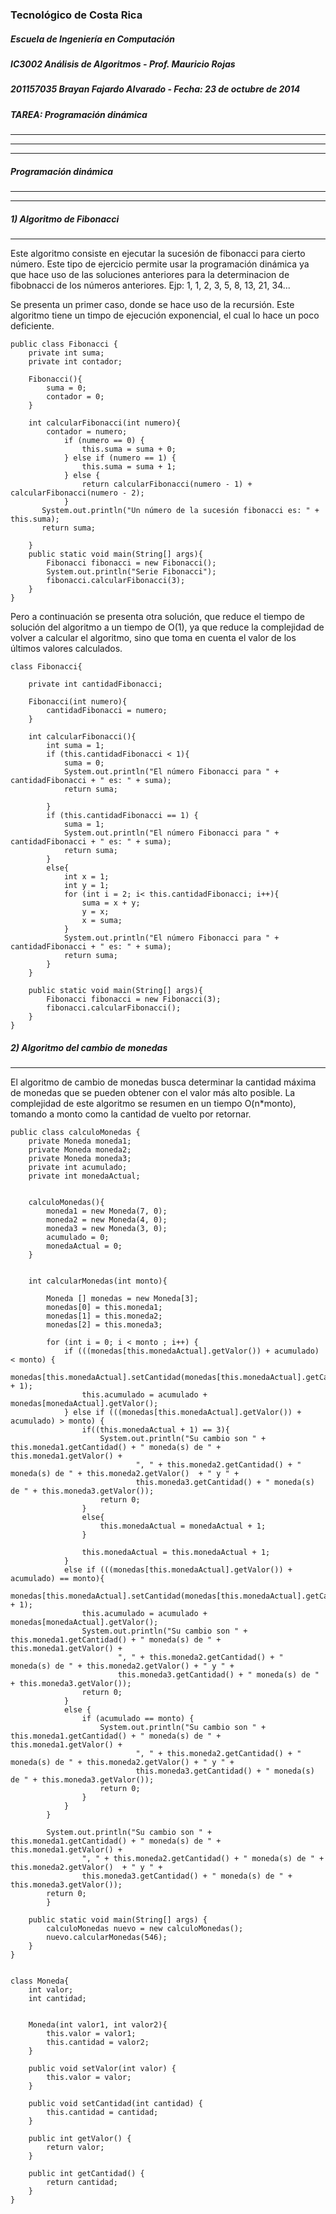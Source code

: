 ### Tecnológico de Costa Rica
##### Escuela de Ingeniería en Computación
##### IC3002 Análisis de Algoritmos - Prof. Mauricio Rojas
##### 201157035 Brayan Fajardo Alvarado - Fecha: 23 de octubre de 2014
##### TAREA: Programación dinámica
___________
______________
__________
##### Programación dinámica
____
____
##### 1) Algoritmo de Fibonacci
____
Este algoritmo consiste en ejecutar la sucesión de fibonacci para cierto número. Este tipo de ejercicio permite usar la programación dinámica ya que hace uso de las soluciones anteriores para la determinacion de fibobnacci de los números anteriores.
Ejp: 1, 1, 2, 3, 5, 8, 13, 21, 34...

Se presenta un primer caso, donde se hace uso de la recursión. Este algoritmo tiene un timpo de ejecución exponencial, el cual lo hace un poco deficiente.

```
public class Fibonacci {
    private int suma;
    private int contador;

    Fibonacci(){
        suma = 0;
        contador = 0;
    }

    int calcularFibonacci(int numero){
        contador = numero;
            if (numero == 0) {
                this.suma = suma + 0;
            } else if (numero == 1) {
                this.suma = suma + 1;
            } else {
                return calcularFibonacci(numero - 1) + calcularFibonacci(numero - 2);
            }
       System.out.println("Un número de la sucesión fibonacci es: " + this.suma);
       return suma;

    }
    public static void main(String[] args){
        Fibonacci fibonacci = new Fibonacci();
        System.out.println("Serie Fibonacci");
        fibonacci.calcularFibonacci(3);
    }
}
```

Pero a continuación se presenta otra solución, que reduce el tiempo de solución del algoritmo a un tiempo de O(1), ya que reduce la complejidad de volver a calcular el algoritmo, sino que toma en cuenta el valor de los últimos valores calculados.

```
class Fibonacci{

    private int cantidadFibonacci;

    Fibonacci(int numero){
        cantidadFibonacci = numero;
    }

    int calcularFibonacci(){
        int suma = 1;
        if (this.cantidadFibonacci < 1){
            suma = 0;
            System.out.println("El número Fibonacci para " + cantidadFibonacci + " es: " + suma);
            return suma;

        }
        if (this.cantidadFibonacci == 1) {
            suma = 1;
            System.out.println("El número Fibonacci para " + cantidadFibonacci + " es: " + suma);
            return suma;
        }
        else{
            int x = 1;
            int y = 1;
            for (int i = 2; i< this.cantidadFibonacci; i++){
                suma = x + y;
                y = x;
                x = suma;
            }
            System.out.println("El número Fibonacci para " + cantidadFibonacci + " es: " + suma);
            return suma;
        }
    }

    public static void main(String[] args){
        Fibonacci fibonacci = new Fibonacci(3);
        fibonacci.calcularFibonacci();
    }
}

```


##### 2) Algoritmo del cambio de monedas

___

El algoritmo de cambio de monedas busca determinar la cantidad máxima de monedas que se pueden obtener con el valor más alto posible. La complejidad de este algoritmo se resumen en un tiempo O(n*monto), tomando a monto como la cantidad de vuelto por retornar.

```
public class calculoMonedas {
    private Moneda moneda1;
    private Moneda moneda2;
    private Moneda moneda3;
    private int acumulado;
    private int monedaActual;


    calculoMonedas(){
        moneda1 = new Moneda(7, 0);
        moneda2 = new Moneda(4, 0);
        moneda3 = new Moneda(3, 0);
        acumulado = 0;
        monedaActual = 0;
    }


    int calcularMonedas(int monto){

        Moneda [] monedas = new Moneda[3];
        monedas[0] = this.moneda1;
        monedas[1] = this.moneda2;
        monedas[2] = this.moneda3;

        for (int i = 0; i < monto ; i++) {
            if (((monedas[this.monedaActual].getValor()) + acumulado) < monto) {
                monedas[this.monedaActual].setCantidad(monedas[this.monedaActual].getCantidad() + 1);
                this.acumulado = acumulado + monedas[monedaActual].getValor();
            } else if (((monedas[this.monedaActual].getValor()) + acumulado) > monto) {
                if((this.monedaActual + 1) == 3){
                    System.out.println("Su cambio son " + this.moneda1.getCantidad() + " moneda(s) de " + this.moneda1.getValor() +
                            ", " + this.moneda2.getCantidad() + " moneda(s) de " + this.moneda2.getValor()  + " y " +
                            this.moneda3.getCantidad() + " moneda(s) de " + this.moneda3.getValor());
                    return 0;
                }
                else{
                    this.monedaActual = monedaActual + 1;
                }

                this.monedaActual = this.monedaActual + 1;
            }
            else if (((monedas[this.monedaActual].getValor()) + acumulado) == monto){
                monedas[this.monedaActual].setCantidad(monedas[this.monedaActual].getCantidad() + 1);
                this.acumulado = acumulado + monedas[monedaActual].getValor();
                System.out.println("Su cambio son " + this.moneda1.getCantidad() + " moneda(s) de " + this.moneda1.getValor() +
                        ", " + this.moneda2.getCantidad() + " moneda(s) de " + this.moneda2.getValor() + " y " +
                        this.moneda3.getCantidad() + " moneda(s) de " + this.moneda3.getValor());
                return 0;
            }
            else {
                if (acumulado == monto) {
                    System.out.println("Su cambio son " + this.moneda1.getCantidad() + " moneda(s) de " + this.moneda1.getValor() +
                            ", " + this.moneda2.getCantidad() + " moneda(s) de " + this.moneda2.getValor() + " y " +
                            this.moneda3.getCantidad() + " moneda(s) de " + this.moneda3.getValor());
                    return 0;
                }
            }
        }

        System.out.println("Su cambio son " + this.moneda1.getCantidad() + " moneda(s) de " + this.moneda1.getValor() +
                ", " + this.moneda2.getCantidad() + " moneda(s) de " + this.moneda2.getValor()  + " y " +
                this.moneda3.getCantidad() + " moneda(s) de " + this.moneda3.getValor());
        return 0;
        }

    public static void main(String[] args) {
        calculoMonedas nuevo = new calculoMonedas();
        nuevo.calcularMonedas(546);
    }
}


class Moneda{
    int valor;
    int cantidad;


    Moneda(int valor1, int valor2){
        this.valor = valor1;
        this.cantidad = valor2;
    }

    public void setValor(int valor) {
        this.valor = valor;
    }

    public void setCantidad(int cantidad) {
        this.cantidad = cantidad;
    }

    public int getValor() {
        return valor;
    }

    public int getCantidad() {
        return cantidad;
    }
}

```





